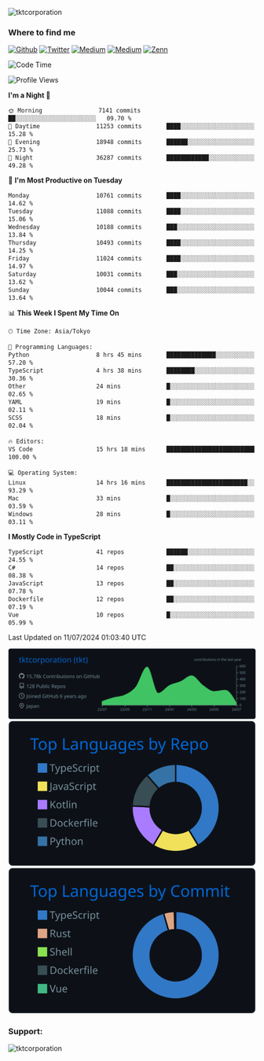 <p align="left"> <img src="https://komarev.com/ghpvc/?username=tktcorporation&label=Profile%20views&color=0e75b6&style=flat" alt="tktcorporation" /> </p>

<h3>Where to find me</h3>
<p>
<a href="https://github.com/tktcorporation" target="_blank"><img alt="Github" src="https://img.shields.io/badge/GitHub-%2312100E.svg?&style=for-the-badge&logo=Github&logoColor=white" /></a>
<a href="https://twitter.com/tktcorporation" target="_blank"><img alt="Twitter" src="https://img.shields.io/badge/twitter-%231DA1F2.svg?&style=for-the-badge&logo=twitter&logoColor=white" /></a>
<a href="https://www.linkedin.com/in/tktcorporation" target="_blank"><img alt="Medium" src="https://img.shields.io/badge/linkdin-0a66c2.svg?&style=for-the-badge&logo=linkedin&logoColor=white" /></a>
<a href="https://qiita.com/tktcorporation" target="_blank"><img alt="Medium" src="https://img.shields.io/badge/qiita-55C500.svg?&style=for-the-badge&logo=qiita&logoColor=white" /></a>
<a href="https://zenn.dev/tktcorporation" target="_blank"><img alt="Zenn" src="https://img.shields.io/badge/Zenn-3EA8FF.svg?&style=for-the-badge&logo=Zenn&logoColor=white" /></a>
</p>
  
<!--START_SECTION:waka-->
![Code Time](http://img.shields.io/badge/Code%20Time-1%2C603%20hrs%2052%20mins-blue)

![Profile Views](http://img.shields.io/badge/Profile%20Views-0-blue)

**I'm a Night 🦉** 

```text
🌞 Morning                7141 commits        ██░░░░░░░░░░░░░░░░░░░░░░░   09.70 % 
🌆 Daytime                11253 commits       ████░░░░░░░░░░░░░░░░░░░░░   15.28 % 
🌃 Evening                18948 commits       ██████░░░░░░░░░░░░░░░░░░░   25.73 % 
🌙 Night                  36287 commits       ████████████░░░░░░░░░░░░░   49.28 % 
```
📅 **I'm Most Productive on Tuesday** 

```text
Monday                   10761 commits       ████░░░░░░░░░░░░░░░░░░░░░   14.62 % 
Tuesday                  11088 commits       ████░░░░░░░░░░░░░░░░░░░░░   15.06 % 
Wednesday                10188 commits       ███░░░░░░░░░░░░░░░░░░░░░░   13.84 % 
Thursday                 10493 commits       ████░░░░░░░░░░░░░░░░░░░░░   14.25 % 
Friday                   11024 commits       ████░░░░░░░░░░░░░░░░░░░░░   14.97 % 
Saturday                 10031 commits       ███░░░░░░░░░░░░░░░░░░░░░░   13.62 % 
Sunday                   10044 commits       ███░░░░░░░░░░░░░░░░░░░░░░   13.64 % 
```


📊 **This Week I Spent My Time On** 

```text
🕑︎ Time Zone: Asia/Tokyo

💬 Programming Languages: 
Python                   8 hrs 45 mins       ██████████████░░░░░░░░░░░   57.20 % 
TypeScript               4 hrs 38 mins       ████████░░░░░░░░░░░░░░░░░   30.36 % 
Other                    24 mins             █░░░░░░░░░░░░░░░░░░░░░░░░   02.65 % 
YAML                     19 mins             █░░░░░░░░░░░░░░░░░░░░░░░░   02.11 % 
SCSS                     18 mins             █░░░░░░░░░░░░░░░░░░░░░░░░   02.04 % 

🔥 Editors: 
VS Code                  15 hrs 18 mins      █████████████████████████   100.00 % 

💻 Operating System: 
Linux                    14 hrs 16 mins      ███████████████████████░░   93.29 % 
Mac                      33 mins             █░░░░░░░░░░░░░░░░░░░░░░░░   03.59 % 
Windows                  28 mins             █░░░░░░░░░░░░░░░░░░░░░░░░   03.11 % 
```

**I Mostly Code in TypeScript** 

```text
TypeScript               41 repos            ██████░░░░░░░░░░░░░░░░░░░   24.55 % 
C#                       14 repos            ██░░░░░░░░░░░░░░░░░░░░░░░   08.38 % 
JavaScript               13 repos            ██░░░░░░░░░░░░░░░░░░░░░░░   07.78 % 
Dockerfile               12 repos            ██░░░░░░░░░░░░░░░░░░░░░░░   07.19 % 
Vue                      10 repos            █░░░░░░░░░░░░░░░░░░░░░░░░   05.99 % 
```




 Last Updated on 11/07/2024 01:03:40 UTC
<!--END_SECTION:waka-->

[![](https://raw.githubusercontent.com/tktcorporation/tktcorporation/master/profile-summary-card-output/github_dark/0-profile-details.svg)](https://github.com/vn7n24fzkq/github-profile-summary-cards)
[![](https://raw.githubusercontent.com/tktcorporation/tktcorporation/master/profile-summary-card-output/github_dark/1-repos-per-language.svg)](https://github.com/vn7n24fzkq/github-profile-summary-cards) [![](https://raw.githubusercontent.com/tktcorporation/tktcorporation/master/profile-summary-card-output/github_dark/2-most-commit-language.svg)](https://github.com/vn7n24fzkq/github-profile-summary-cards)

<h3 align="left">Support:</h3>
<p><a href="https://www.buymeacoffee.com/tktcorporation"> <img align="left" src="https://cdn.buymeacoffee.com/buttons/v2/default-yellow.png" height="50" width="210" alt="tktcorporation" /></a></p><br><br>
